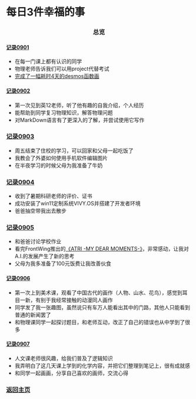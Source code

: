 # 每日3件幸福的事

### <center>总览</center>

#### [记录0901](0901.md)
- 在每一门课上都有认识的同学
- 物理老师告诉我们可以用project代替考试
- [完成了一幅耗时4天的desmos函数画](https://www.desmos.com/calculator/h36nhfxuph?lang=zh-CN)

#### [记录0902](0902.md)
- 第一次见到英12老师，听了他有趣的自我介绍，个人经历
- 能帮助到同学复习物理知识，解答物理问题
- 对MarkDown语言有了更深入的了解，并尝试使用它写作

### [记录0903](0903.md)
- 周五结束了住校的学习，可以回家和父母一起吃饭了
- 我教会了外婆如何使用手机软件编辑图片
- 在半夜学习的时候父母为我准备了牛奶

### [记录0904](0904.md)
- 收到了暑期科研老师的评价、证书
- 成功安装了win11定制系统VIVY.OS并搭建了开发者环境
- 爸爸抽空带我出去散步

### [记录0905](0905.md)
- 和爸爸讨论学校作业
- 看完FrontWing推出的[《ATRI -MY DEAR MOMENTS-》](https://zh.moegirl.org.cn/ATRI_-My_Dear_Moments-)，非常感动，让我对A.I.的发展产生了新的思考
- 父母为我多准备了100元饭费让我改善伙食

#### [记录0906](0906.md)
- 第一次上到美术课，观看了中国古代的画作（人物、山水、花鸟），感觉到耳目一新，有别于我经常接触的动漫同人画作
- 同学发了我一张趣图，虽然说只有车万人能看出其中的门路，其他人只能看到普通的新闻罢了
- 和物理课同学一起探讨题目，和老师互动，改正了自己的错误也从中学到了很多

#### [记录0907](0907.md)
- 人文课老师很风趣，给我们普及了逻辑知识
- 我弄明白了这几天课上学到的化学内容，并把它们整理到笔记上，很有成就感
- 和同学一起画画，分享自己喜欢的画师，交流心得


### [返回主页](https://reisen-a6m.github.io/)
